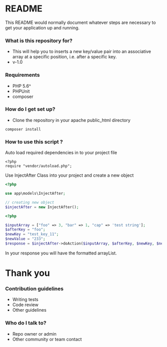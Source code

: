 # README #

This README would normally document whatever steps are necessary to get your application up and running.

### What is this repository for? ###

* This will help you to inserts a new key/value pair into an associative array at a specific position, i.e. after a specific key.
* v-1.0


### Requirements ####
* PHP 5.6^
* PHPUnit 
* composer

### How do I get set up? ###

* Clone the repository in your apache public_html directory 
```
composer install
```

### How to use this script ? ###

Auto load required dependencies in to your project file 


    <?php
	require "vendor/autoload.php";
	

Use InjectAfter Class into your project and create a new object 



```php
<?php

use app\models\InjectAfter;

// creating new object
$injectAfter = new InjectAfter();

```

```php
<?php 

$inputArray = ["foo" => 3, "bar" => 1, "cap" => 'test string'];
$afterKey = "foo";
$newKey = "test_key_11";
$newValue = "233";
$response = $injectAfter->doAction($inputArray, $afterKey, $newKey, $newValue);	
```

In your response you will have the formatted arrayList. 

# Thank you 

### Contribution guidelines ###

* Writing tests
* Code review
* Other guidelines

### Who do I talk to? ###

* Repo owner or admin
* Other community or team contact
